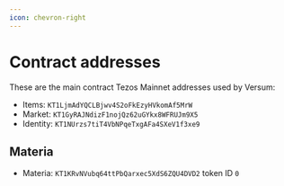```yaml
---
icon: chevron-right
---
```

# Contract addresses

These are the main contract Tezos Mainnet addresses used by Versum:

- Items: `KT1LjmAdYQCLBjwv4S2oFkEzyHVkomAf5MrW`
- Market: `KT1GyRAJNdizF1nojQz62uGYkx8WFRUJm9X5`
- Identity: `KT1NUrzs7tiT4VbNPqeTxgAFa4SXeV1f3xe9`

## Materia

- Materia: `KT1KRvNVubq64ttPbQarxec5XdS6ZQU4DVD2` token ID `0`
